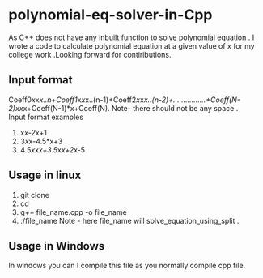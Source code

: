 # polynomial-eq-solver-in-Cpp
As C++ does not have any inbuilt function to solve polynomial equation . I wrote a code to calculate polynomial equation at a given value of x for my college work .Looking forward for contiributions.

## Input format
Coeff0*x*x*x..n+Coeff1*x*x*x..(n-1)+Coeff2*x*x*x..(n-2)+................+Coeff(N-2)*x*x*x+Coeff(N-1)*x+Coeff(N).
Note- there should not be any space .<br>
Input format examples
1. x*x-2*x+1
2. 3*x*x-4.5*x+3
3. 4.5*x*x*x+3.5*x*x+2*x-5

## Usage in linux
1. git clone <br>
2. cd <directory> <br>
3. g++ file_name.cpp -o file_name <br>
4. ./file_name
Note - here file_name will solve_equation_using_split .
  
## Usage in Windows 
In windows you can I compile this file as you normally compile cpp file.
